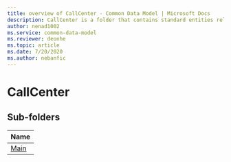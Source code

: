 ```yaml
---
title: overview of CallCenter - Common Data Model | Microsoft Docs
description: CallCenter is a folder that contains standard entities related to the Common Data Model.
author: nenad1002
ms.service: common-data-model
ms.reviewer: deonhe
ms.topic: article
ms.date: 7/20/2020
ms.author: nebanfic
---
```


# CallCenter


## Sub-folders

|Name|
|---|
|[Main](Main/overview.md)|



